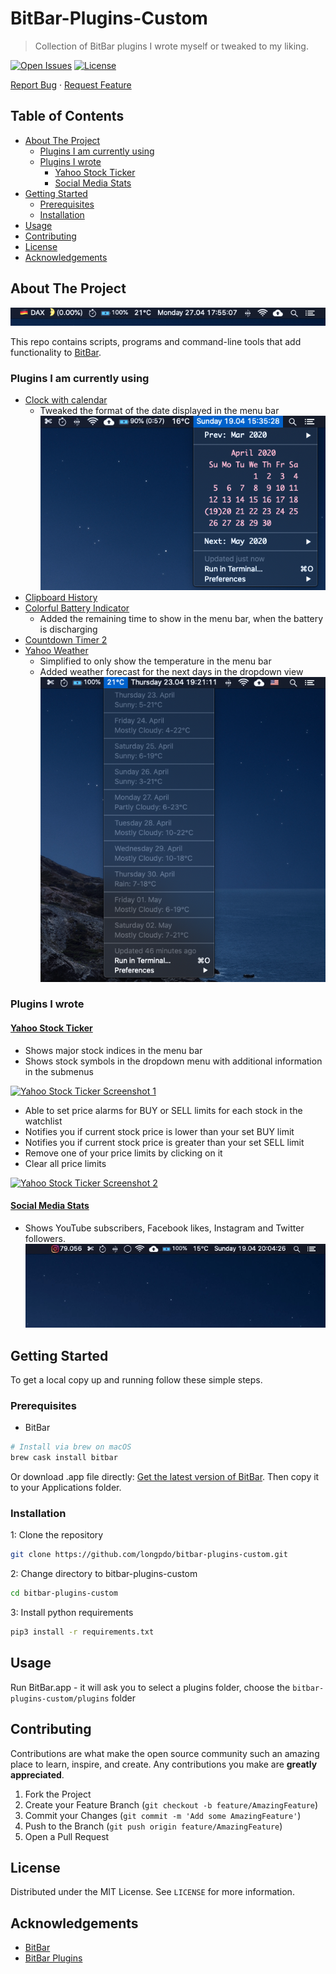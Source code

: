 # BitBar-Plugins-Custom <!-- omit in toc -->

> Collection of BitBar plugins I wrote myself or tweaked to my liking.

[![Open Issues](https://badgen.net/github/open-issues/longpdo/bitbar-plugins-custom)](https://github.com/longpdo/bitbar-plugins-custom/issues)
[![License](https://badgen.net/github/license/longpdo/bitbar-plugins-custom)](LICENSE)

[Report Bug](https://github.com/longpdo/bitbar-plugins-custom/issues) · [Request Feature](https://github.com/longpdo/bitbar-plugins-custom/issues)

<!-- TABLE OF CONTENTS -->
## Table of Contents <!-- omit in toc -->

* [About The Project](#about-the-project)
  * [Plugins I am currently using](#plugins-i-am-currently-using)
  * [Plugins I wrote](#plugins-i-wrote)
    * [Yahoo Stock Ticker](#yahoo-stock-ticker)
    * [Social Media Stats](#social-media-stats)
* [Getting Started](#getting-started)
  * [Prerequisites](#prerequisites)
  * [Installation](#installation)
* [Usage](#usage)
* [Contributing](#contributing)
* [License](#license)
* [Acknowledgements](#acknowledgements)

<!-- ABOUT THE PROJECT -->
## About The Project

[![Product Screenshot][product-screenshot]](https://github.com/longpdo/bitbar-plugins-custom)

This repo contains scripts, programs and command-line tools that add functionality to [BitBar](https://github.com/matryer/bitbar#get-started).

### Plugins I am currently using

* [Clock with calendar](https://getbitbar.com/plugins/Time/CalendarLite.1m.sh)
  * Tweaked the format of the date displayed in the menu bar
[![CalenderLite Screenshot][calendarlite-screenshot]](https://github.com/longpdo/bitbar-plugins-custom/blob/master/plugins/CalendarLite.1s.sh)
* [Clipboard History](https://getbitbar.com/plugins/System/clipboard-history.3s.sh)
* [Colorful Battery Indicator](https://getbitbar.com/plugins/System/ColorfulBatteryLevel.5s.sh)
  * Added the remaining time to show in the menu bar, when the battery is discharging
* [Countdown Timer 2](https://getbitbar.com/plugins/Time/countdown_timer_2.1s.py)
* [Yahoo Weather](https://getbitbar.com/plugins/Weather/yahoo-weather.5m.py)
  * Simplified to only show the temperature in the menu bar
  * Added weather forecast for the next days in the dropdown view
[![Yahoo Weather Screenshot][yahoo-weather-screenshot]](https://github.com/longpdo/bitbar-plugins-custom/blob/master/plugins/yahoo-weather.1h.py)

### Plugins I wrote

#### [Yahoo Stock Ticker](https://example.com)

* Shows major stock indices in the menu bar
* Shows stock symbols in the dropdown menu with additional information in the submenus

[![Yahoo Stock Ticker Screenshot 1][yahoo-stock-ticker]](https://github.com/longpdo/bitbar-plugins-custom/blob/master/plugins/yahoo_stock_ticker.18m.py)

* Able to set price alarms for BUY or SELL limits for each stock in the watchlist
* Notifies you if current stock price is lower than your set BUY limit
* Notifies you if current stock price is greater than your set SELL limit
* Remove one of your price limits by clicking on it
* Clear all price limits

[![Yahoo Stock Ticker Screenshot 2][yahoo-stock-ticker-2]](https://github.com/longpdo/bitbar-plugins-custom/blob/master/plugins/yahoo_stock_ticker.18m.py)

#### [Social Media Stats](https://getbitbar.com/plugins/Web/Instagram/social_media_stats.1h.py)

* Shows YouTube subscribers, Facebook likes, Instagram and Twitter followers.
[![Social Media Stats Screenshot][social-media-stats-screenshot]](https://github.com/longpdo/bitbar-plugins-custom/blob/master/plugins/yahoo-weather.1h.py)

<!-- GETTING STARTED -->
## Getting Started

To get a local copy up and running follow these simple steps.

### Prerequisites

* BitBar

```sh
# Install via brew on macOS
brew cask install bitbar
```

Or download .app file directly: [Get the latest version of BitBar](https://github.com/matryer/bitbar/releases). Then copy it to your Applications folder.

### Installation

1: Clone the repository

```sh
git clone https://github.com/longpdo/bitbar-plugins-custom.git
```

2: Change directory to bitbar-plugins-custom

```sh
cd bitbar-plugins-custom
```

3: Install python requirements

```sh
pip3 install -r requirements.txt
```

<!-- USAGE EXAMPLES -->
## Usage

Run BitBar.app - it will ask you to select a plugins folder, choose the `bitbar-plugins-custom/plugins` folder

<!-- CONTRIBUTING -->
## Contributing

Contributions are what make the open source community such an amazing place to learn, inspire, and create. Any contributions you make are **greatly appreciated**.

1. Fork the Project
2. Create your Feature Branch (`git checkout -b feature/AmazingFeature`)
3. Commit your Changes (`git commit -m 'Add some AmazingFeature'`)
4. Push to the Branch (`git push origin feature/AmazingFeature`)
5. Open a Pull Request

<!-- LICENSE -->
## License

Distributed under the MIT License. See `LICENSE` for more information.

<!-- ACKNOWLEDGEMENTS -->
## Acknowledgements

* [BitBar](https://github.com/matryer/bitbar)
* [BitBar Plugins](https://github.com/matryer/bitbar-plugins)

<!-- MARKDOWN LINKS & IMAGES -->
[product-screenshot]: images/screenshot.png
[calendarlite-screenshot]: images/CalendarLite.png
[social-media-stats-screenshot]: images/social_media_stats.gif
[yahoo-stock-ticker]: images/yahoo-stock-ticker.gif
[yahoo-stock-ticker-2]: images/yahoo-stock-ticker-2.gif
[yahoo-weather-screenshot]: images/yahoo-weather.png
